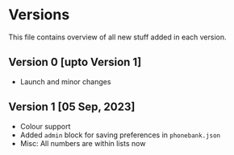 # Versions
This file contains overview of all new stuff added in each version.

## Version 0 [upto Version 1]
- Launch and minor changes

## Version 1 [05 Sep, 2023]
- Colour support
- Added `admin` block for saving preferences in `phonebank.json`
- Misc: All numbers are within lists now